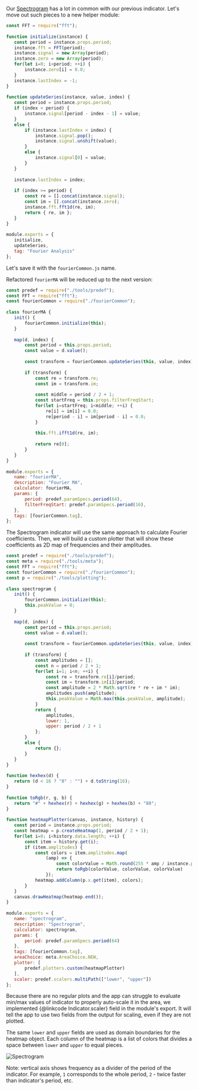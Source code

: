 Our [Spectrogram](https://en.wikipedia.org/wiki/Spectrogram) has a lot in common with our previous indicator. Let's move out such pieces to a new helper module:
 
```javascript
const FFT = require("fft");
 
function initialize(instance) {
   const period = instance.props.period;
   instance.fft = FFT(period);
   instance.signal = new Array(period);
   instance.zero = new Array(period);
   for(let i=0; i<period; ++i) {
       instance.zero[i] = 0.0;
   }
   instance.lastIndex = -1;
}
 
function updateSeries(instance, value, index) {
   const period = instance.props.period;
   if (index < period) {
       instance.signal[period - index - 1] = value;
   }
   else {
       if (instance.lastIndex < index) {
           instance.signal.pop();
           instance.signal.unshift(value);
       }
       else {
           instance.signal[0] = value;
       }
   }
 
   instance.lastIndex = index;
 
   if (index >= period) {
       const re = [].concat(instance.signal);
       const im = [].concat(instance.zero);
       instance.fft.fft1d(re, im);
       return { re, im };
   }
}
 
module.exports = {
   initialize,
   updateSeries,
   tag: "Fourier Analysis"
};
```
 
Let's save it with the `fourierCommon.js` name.
 
Refactored `fourierMA` will be reduced up to the next version:
 
```javascript
const predef = require("./tools/predef");
const FFT = require("fft");
const fourierCommon = require("./fourierCommon");
 
class fourierMA {
   init() {
       fourierCommon.initialize(this);
   }
 
   map(d, index) {
       const period = this.props.period;
       const value = d.value();
 
       const transform = fourierCommon.updateSeries(this, value, index);
 
       if (transform) {
           const re = transform.re;
           const im = transform.im;
 
           const middle = period / 2 + 1;
           const startFreq = this.props.filterFreqStart;
           for(let i=startFreq; i<middle; ++i) {
               re[i] = im[i] = 0.0;
               re[period - i] = im[period - i] = 0.0;
           }
 
           this.fft.ifft1d(re, im);
 
           return re[0];
       }
   }
}
 
module.exports = {
   name: "fourierMA",
   description: "Fourier MA",
   calculator: fourierMA,
   params: {
       period: predef.paramSpecs.period(64),
       filterFreqStart: predef.paramSpecs.period(16),
   },
   tags: [fourierCommon.tag],
};
```
 
The Spectrogram indicator will use the same approach to calculate Fourier coefficients.
Then, we will build a custom plotter that will show these coefficients as 2D map of frequencies and their amplitudes.
 
```javascript
const predef = require("./tools/predef");
const meta = require("./tools/meta");
const FFT = require("fft");
const fourierCommon = require("./fourierCommon");
const p = require("./tools/plotting");
 
class spectrogram {
   init() {
       fourierCommon.initialize(this);
       this.peakValue = 0;
   }
 
   map(d, index) {
       const period = this.props.period;
       const value = d.value();
 
       const transform = fourierCommon.updateSeries(this, value, index);
 
       if (transform) {
           const amplitudes = [];
           const n = period / 2 + 1;
           for(let i=1; i<n; ++i) {
               const re = transform.re[i]/period;
               const im = transform.im[i]/period;
               const amplitude = 2 * Math.sqrt(re * re + im * im);
               amplitudes.push(amplitude);
               this.peakValue = Math.max(this.peakValue, amplitude);
           }
           return {
               amplitudes,
               lower: 1,
               upper: period / 2 + 1
           };
       }
       else {
           return {};
       }
   }
}
 
function hexhex(d) {
   return (d < 16 ? "0" : "") + d.toString(16);
}
 
function toRgb(r, g, b) {
   return "#" + hexhex(r) + hexhex(g) + hexhex(b) + "80";
}
 
function heatmapPlotter(canvas, instance, history) {
   const period = instance.props.period;
   const heatmap = p.createHeatmap(1, period / 2 + 1);
   for(let i=0; i<history.data.length; ++i) {
       const item = history.get(i);
       if (item.amplitudes) {
           const colors = item.amplitudes.map(
               (amp) => {
                   const colorValue = Math.round(255 * amp / instance.peakValue);
                   return toRgb(colorValue, colorValue, colorValue)
               });
           heatmap.addColumn(p.x.get(item), colors);
       }
   }
   canvas.drawHeatmap(heatmap.end());
}
 
module.exports = {
   name: "spectrogram",
   description: "Spectrogram",
   calculator: spectrogram,
   params: {
       period: predef.paramSpecs.period(64)
   },
   tags: [fourierCommon.tag],
   areaChoice: meta.AreaChoice.NEW,
   plotter: [
       predef.plotters.custom(heatmapPlotter)
   ],
   scaler: predef.scalers.multiPath(["lower", "upper"])
};
```
 
Because there are no regular plots and the app can struggle to evaluate min/max values of indicator to properly auto-scale it in the area, we implemented {@linkcode Indicator.scaler} field in the module's export. It will tell the app to use two fields from the output for scaling, even if they are not plotted.
 
The same `lower` and `upper` fields are used as domain boundaries for the heatmap object. Each column of the heatmap is a list of colors that divides a space between `lower` and `upper` to equal pieces.
 
![Spectrogram](../../media/spectrogram.png)
 
Note: vertical axis shows frequency as a divider of the period of the indicator. For example, `1` corresponds to the whole period, `2` - twice faster than indicator's period, etc.
